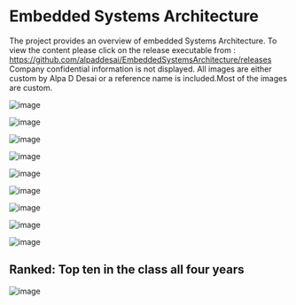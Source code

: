 # Embedded Systems Architecture

The project provides an overview of embedded Systems Architecture. To view the content please click on the release executable from : 
https://github.com/alpaddesai/EmbeddedSystemsArchitecture/releases  Company confidential information is not displayed. All images are either custom by Alpa D Desai or a reference name is included.Most of the images are custom. 


![image](MainWindowImage.png)

![image](SystemSoftwareLayer.png)

![image](ApplicationLayer.png)

![image](EmbeddedHardwareImage.png)

![image](AllegroEditorImage.png)

![image](VerilogImage.png)

![image](FPGADesignCertificate.png)

![image](HardentStudentCertificate.png)

![image](XilinxCertifications.png)

## Ranked: Top ten in the class all four years
![image](BachelorofEngineering_EE.png)
